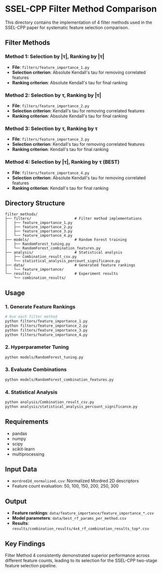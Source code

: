 # SSEL-CPP Filter Method Comparison

This directory contains the implementation of 4 filter methods used in the SSEL-CPP paper for systematic feature selection comparison.

## Filter Methods

### Method 1: Selection by |τ|, Ranking by |τ|
- **File**: `filters/feature_importance_1.py`
- **Selection criterion**: Absolute Kendall's tau for removing correlated features
- **Ranking criterion**: Absolute Kendall's tau for final ranking

### Method 2: Selection by τ, Ranking by |τ|
- **File**: `filters/feature_importance_2.py`
- **Selection criterion**: Kendall's tau for removing correlated features
- **Ranking criterion**: Absolute Kendall's tau for final ranking

### Method 3: Selection by τ, Ranking by τ
- **File**: `filters/feature_importance_3.py`
- **Selection criterion**: Kendall's tau for removing correlated features
- **Ranking criterion**: Kendall's tau for final ranking

### Method 4: Selection by |τ|, Ranking by τ (BEST)
- **File**: `filters/feature_importance_4.py`
- **Selection criterion**: Absolute Kendall's tau for removing correlated features
- **Ranking criterion**: Kendall's tau for final ranking

## Directory Structure

```
filter_methods/
├── filters/                    # Filter method implementations
│   ├── feature_importance_1.py
│   ├── feature_importance_2.py
│   ├── feature_importance_3.py
│   └── feature_importance_4.py
├── models/                     # Random Forest training
│   ├── RandomForest_tuning.py
│   └── RandomForest_combination_features.py
├── analysis/                   # Statistical analysis
│   ├── Combination_result_csv.py
│   └── statistical_analysis_percount_significance.py
├── data/                       # Generated feature rankings
│   └── feature_importance/
└── results/                    # Experiment results
    └── combination_results/
```

## Usage

### 1. Generate Feature Rankings
```bash
# Run each filter method
python filters/feature_importance_1.py
python filters/feature_importance_2.py
python filters/feature_importance_3.py
python filters/feature_importance_4.py
```

### 2. Hyperparameter Tuning
```bash
python models/RandomForest_tuning.py
```

### 3. Evaluate Combinations
```bash
python models/RandomForest_combination_features.py
```

### 4. Statistical Analysis
```bash
python analysis/Combination_result_csv.py
python analysis/statistical_analysis_percount_significance.py
```

## Requirements

- pandas
- numpy
- scipy
- scikit-learn
- multiprocessing

## Input Data

- `mordred2d_normalized.csv`: Normalized Mordred 2D descriptors
- Feature count evaluation: 50, 100, 150, 200, 250, 300

## Output

- **Feature rankings**: `data/feature_importance/feature_importance_*.csv`
- **Model parameters**: `data/best_rf_params_per_method.csv`
- **Results**: `results/combination_results/4x4_rf_combination_results_top*.csv`

## Key Findings

Filter Method 4 consistently demonstrated superior performance across different feature counts, leading to its selection for the SSEL-CPP two-stage feature selection pipeline.